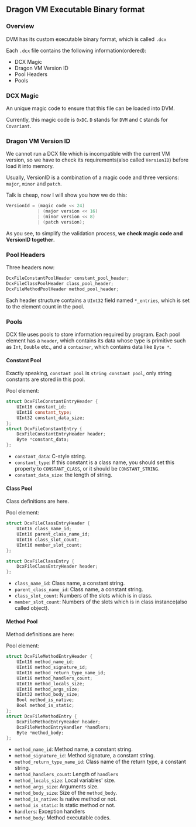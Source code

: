 ## Dragon VM Executable Binary format

### Overview
DVM has its custom executable binary format, which is called `.dcx`

Each `.dcx` file contains the following information(ordered):
* DCX Magic
* Dragon VM Version ID
* Pool Headers
* Pools

### DCX Magic
An unique magic code to ensure that this file can be loaded into DVM.

Currently, this magic code is `0xDC`. `D` stands for `DVM` and `C` stands for `Covariant`.

### Dragon VM Version ID
We cannot run a DCX file which is incompatible with the current VM version,
so we have to check its requirements(also called `VersionID`) before load it into memory.

Usually, VersionID is a combination of a magic code and three versions: `major`, `minor` and `patch`.

Talk is cheap, now I will show you how we do this:
```C++
VersionId = (magic code << 24) 
            | (major version << 16) 
            | (minor version << 8) 
            | (patch version);
```
As you see, to simplify the validation process, **we check magic code and VersionID together**.

### Pool Headers
Three headers now:
```c++
DcxFileConstantPoolHeader constant_pool_header;
DcxFileClassPoolHeader class_pool_header;
DcxFileMethodPoolHeader method_pool_header;
```

Each header structure contains a `UInt32` field named `*_entries`, which is set to the element count in the pool.

### Pools
DCX file uses pools to store information required by program.
Each pool element has a `header`, which contains its data whose type is primitive such as `Int`, `Double` etc., 
and a `container`, which contains data like `Byte *`.

#### Constant Pool
Exactly speaking, `constant pool` is `string constant pool`, only string constants are stored in this pool.

Pool element:
```c++
struct DcxFileConstantEntryHeader {
    UInt16 constant_id;
    UInt16 constant_type;
    UInt32 constant_data_size;
};
struct DcxFileConstantEntry {
    DcxFileConstantEntryHeader header;
    Byte *constant_data;
};
```
* `constant_data`: C-style string.
* `constant_type`: If this constant is a class name, you should set this property to `CONSTANT_CLASS`, or it should be `CONSTANT_STRING`.
* `constant_data_size`: the length of string.

#### Class Pool
Class definitions are here.

Pool element:
```c++
struct DcxFileClassEntryHeader {
    UInt16 class_name_id;
    UInt16 parent_class_name_id;
    UInt16 class_slot_count;
    UInt16 member_slot_count;
};

struct DcxFileClassEntry {
    DcxFileClassEntryHeader header;
};
```
* `class_name_id`: Class name, a constant string.
* `parent_class_name_id`: Class name, a constant string.
* `class_slot_count`: Numbers of the slots which is in class.
* `member_slot_count`: Numbers of the slots which is in class instance(also called object).

#### Method Pool
Method definitions are here:

Pool element:
```c++
struct DcxFileMethodEntryHeader {
    UInt16 method_name_id;
    UInt16 method_signature_id;
    UInt16 method_return_type_name_id;
    UInt16 method_handlers_count;
    UInt16 method_locals_size;
    UInt16 method_args_size;
    UInt32 method_body_size;
    Bool method_is_native;
    Bool method_is_static;
};
struct DcxFileMethodEntry {
    DcxFileMethodEntryHeader header;
    DcxFileMethodEntryHandler *handlers;
    Byte *method_body;
};
```
* `method_name_id`: Method name, a constant string.
* `method_signature_id`: Method signature, a constant string.
* `method_return_type_name_id`: Class name of the return type, a constant string.
* `method_handlers_count`: Length of `handlers`
* `method_locals_size`: Local variables' size.
* `method_args_size`: Arguments size.
* `method_body_size`: Size of the `method_body`.
* `method_is_native`: Is native method or not.
* `method_is_static`: Is static method or not.
* `handlers`: Exception handlers
* `method_body`: Method executable codes.
